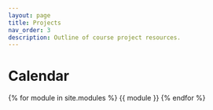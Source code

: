 ```yaml
---
layout: page
title: Projects
nav_order: 3
description: Outline of course project resources.
---
```


# Calendar

{% for module in site.modules %}
{{ module }}
{% endfor %}
